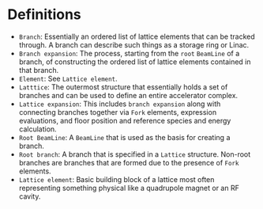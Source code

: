 # Definitions

- `Branch`: Essentially an ordered list of lattice elements that can be tracked through.
A branch can describe such things as a storage ring or Linac.
- `Branch expansion`: The process, starting from the `root` `BeamLine`
of a branch, of constructing the ordered list of lattice elements contained in that branch.
- `Element`: See `Lattice element`.
- `Latttice`: The outermost structure that essentially holds a set of branches and
can be used to define an entire accelerator complex.
- `Lattice expansion`: This includes `branch expansion` along with connecting branches
together via `Fork` elements, expression evaluations, 
and floor position and reference species and energy calculation. 
- `Root BeamLine`: A `BeamLine` that is used as the basis for creating a branch.
- `Root branch`: A branch that is specified in a `Lattice` structure. Non-root branches
are branches that are formed due to the presence of `Fork` elements.
- `Lattice element`: Basic building block of a lattice most often representing something
physical like a quadrupole magnet or an RF cavity.
